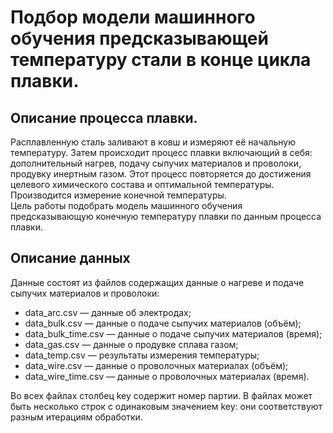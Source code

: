 # Подбор модели машинного обучения предсказывающей температуру стали в конце цикла плавки.
## Описание процесса плавки.
Расплавленную сталь заливают в ковш и измеряют её начальную температуру. Затем происходит процесс плавки включающий в себя: дополнительный нагрев, подачу сыпучих материалов и проволоки,  продувку инертным газом. Этот процесс повторяется до достижения целевого химического состава и оптимальной температуры. Производится измерение конечной температуры.<br>
Цель работы подобрать модель машинного обучения предсказывающую конечную температуру плавки по данным процесса плавки.<br>
## Описание данных
Данные состоят из файлов содержащих данные о нагреве и подачe сыпучих материалов и проволоки:
- data_arc.csv — данные об электродах;
- data_bulk.csv — данные о подаче сыпучих материалов (объём);
- data_bulk_time.csv — данные о подаче сыпучих материалов (время);
- data_gas.csv — данные о продувке сплава газом;
- data_temp.csv — результаты измерения температуры;
- data_wire.csv — данные о проволочных материалах (объём);
- data_wire_time.csv — данные о проволочных материалах (время).

Во всех файлах столбец key содержит номер партии. В файлах может быть несколько строк с одинаковым значением key: они соответствуют разным итерациям обработки.
